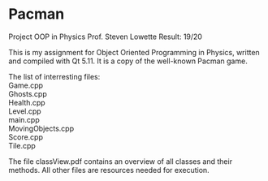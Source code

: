 # Pacman
Project OOP in Physics
Prof. Steven Lowette
Result: 19/20

This is my assignment for Object Oriented Programming in Physics, written and compiled with Qt 5.11. It is a copy of the well-known Pacman game.

The list of interresting files:</br>
Game.cpp</br>
Ghosts.cpp</br>
Health.cpp</br>
Level.cpp</br>
main.cpp</br>
MovingObjects.cpp</br>
Score.cpp</br>
Tile.cpp</br>

The file classView.pdf contains an overview of all classes and their methods. All other files are resources needed for execution.
